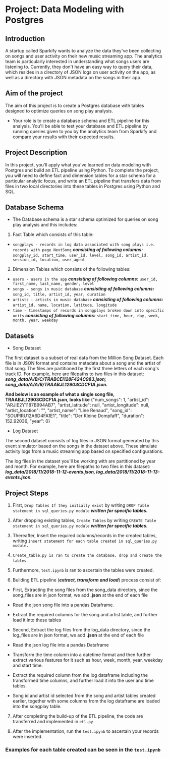 # Project: Data Modeling with Postgres


## Introduction

A startup called Sparkify wants to analyze the data they've been collecting on songs and user activity on their new music streaming app. The analytics team is particularly interested in understanding what songs users are listening to. Currently, they don't have an easy way to query their data, which resides in a directory of JSON logs on user activity on the app, as well as a directory with JSON metadata on the songs in their app.

## Aim of the project

The aim of this project is to create a Postgres database with tables designed to optimize queries on song play analysis. 

- Your role is to create a database schema and ETL pipeline for this analysis. You'll be able to test your database and ETL pipeline by running queries given to you by the analytics team from Sparkify and compare your results with their expected results.


## Project Description

In this project, you'll apply what you've learned on data modeling with Postgres and build an ETL pipeline using Python. To complete the project, you will need to define fact and dimension tables for a star schema for a particular analytic focus, and write an ETL pipeline that transfers data from files in two local directories into these tables in Postgres using Python and SQL.

## Database Schema 

- The Database schema is a star schema optimized for queries on song play analysis and this includes:

1. Fact Table which consists of this table:

- `songplays - records in log data associated with song plays i.e. records with page NextSong` ***consisting of following columns:*** `songplay_id, start_time, user_id, level, song_id, artist_id, session_id, location, user_agent`

2. Dimension Tables which consists of the following tables:

- `users - users in the app` ***consisting of following columns:*** `user_id, first_name, last_name, gender, level`
- `songs - songs in music database` ***consisting of following columns:*** `song_id, title, artist_id, year, duration`
- `artists - artists in music database` ***consisting of following columns:*** `artist_id, name, location, latitude, longitude`
- `time - timestamps of records in songplays broken down into specific units` ***consisting of following columns:*** `start_time, hour, day, week, month, year, weekday`

## Datasets

- Song Dataset

The first dataset is a subset of real data from the Million Song Dataset. Each file is in JSON format and contains metadata about a song and the artist of that song. The files are partitioned by the first three letters of each song's track ID. For example, here are filepaths to two files in this dataset: ***song_data/A/B/C/TRABCEI128F424C983.json; song_data/A/A/B/TRAABJL12903CDCF1A.json.***

**And below is an example of what a single song file, TRAABJL12903CDCF1A.json, looks like**
{"num_songs": 1, "artist_id": "ARJIE2Y1187B994AB7", "artist_latitude": null, "artist_longitude": null, "artist_location": "", "artist_name": "Line Renaud", "song_id": "SOUPIRU12A6D4FA1E1", "title": "Der Kleine Dompfaff", "duration": 152.92036, "year": 0}

- Log Dataset

The second dataset consists of log files in JSON format generated by this event simulator based on the songs in the dataset above. These simulate activity logs from a music streaming app based on specified configurations.

The log files in the dataset you'll be working with are partitioned by year and month. For example, here are filepaths to two files in this dataset: ***log_data/2018/11/2018-11-12-events.json, log_data/2018/11/2018-11-13-events.json.***


## Project Steps

1. First, `Drop Tables If they initially exist` by writing `DROP Table statement in sql_queries.py module` ***written for specific tables.***

2. After dropping existing tables, `Create Tables` by writing `CREATE Table statement in sql_queries.py module` ***written for specific tables.***

3. Thereafter, Insert the required columns/records in the created tables, writing  `Insert statement for each table created in sql_queries.py module.`

4. `Create_table.py is ran to create the database, drop and create the tables`.

5. Furthermore, `test.ipynb` is ran to ascertain the tables were created.

6. Building ETL pipeline (***extract, transform and load***) process consist of:

- First, Extracting the song files from the song_data directory, since the song_files are in json format, we add **.json** at the end of each file
- Read the json song file into a pandas Dataframe.
- Extract the required columns for the song and artist table, and further load it into these tables
- Second, Extract the log files from the log_data directory, since the log_files are in json format, we add **.json** at the end of each file
- Read the json log file into a pandas Dataframe
- Transform the time column into a datetime format and then further extract various features for it such as hour, week, month, year, weekday and start time.
- Extract the required column from the log dataframe including the transformed time columns, and further load it into the user and time tables.

- Song id and artist id selected from the song and artist tables created earlier, together with some columns from the log dataframe are loaded into the songplay table.

7. After completing the build-up of the ETL pipeline, the code are transferred and implemented in `etl.py`

8. After the implementation, run the `test.ipynb` to ascertain your records were inserted.


### Examples for each table created can be seen in the `test.ipynb`
    
        

